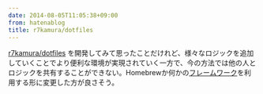 ```yaml
---
date: 2014-08-05T11:05:38+09:00
from: hatenablog
title: r7kamura/dotfiles
---
```


<p><a href="https://github.com/r7kamura/dotfiles">r7kamura/dotfiles</a> を開発してみて思ったことだけれど、様々なロジックを追加していくことでより便利な環境が実現されていく一方で、今の方法では他の人とロジックを共有することができない。Homebrewか何かの<a class="keyword" href="http://d.hatena.ne.jp/keyword/%A5%D5%A5%EC%A1%BC%A5%E0%A5%EF%A1%BC%A5%AF">フレームワーク</a>を利用する形に変更した方が良さそう。</p>


